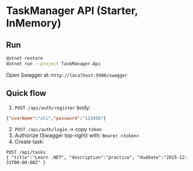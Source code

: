 # TaskManager API (Starter, InMemory)

## Run
```bash
dotnet restore
dotnet run --project TaskManager.Api
```
Open Swagger at: `http://localhost:5088/swagger`

## Quick flow
1) `POST /api/auth/register` body:
```json
{"userName":"ali","password":"123456"}
```
2) `POST /api/auth/login` → copy `token`
3) Authorize (Swagger top-right) with: `Bearer <token>`
4) Create task:
```
POST /api/tasks
{ "title":"Learn .NET", "description":"practice", "dueDate":"2025-12-31T00:00:00Z" }
```
